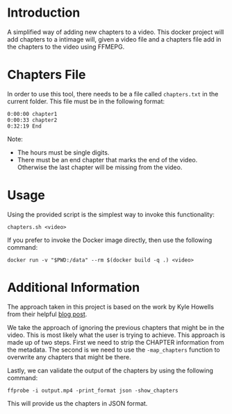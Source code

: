# Introduction

A simplified way of adding new chapters to a video. This docker project will add chapters to a intimage will, given a video file and a chapters file add in the chapters to the video using FFMEPG.

# Chapters File

In order to use this tool, there needs to be a file called `chapters.txt` in the current folder. This file must be in the following format:

```
0:00:00 chapter1
0:00:33 chapter2
0:32:19 End
```

Note:
- The hours must be single digits.
- There must be an end chapter that marks the end of the video. Otherwise the last chapter will be missing from the video.

# Usage

Using the provided script is the simplest way to invoke this functionality:
```
chapters.sh <video>
```

If you prefer to invoke the Docker image directly, then use the following command:

```
docker run -v "$PWD:/data" --rm $(docker build -q .) <video>
```

# Additional Information

The approach taken in this project is based on the work by Kyle Howells from their helpful [blog post](https://ikyle.me/blog/2020/add-mp4-chapters-ffmpeg).

We take the approach of ignoring the previous chapters that might be in the video. This is most likely what the user is trying to achieve. This approach is made up of two steps. First we need to strip the CHAPTER information from the metadata. The second is we need to use the `-map_chapters` function to overwrite any chapters that might be there.

Lastly, we can validate the output of the chapters by using the following command:

```
ffprobe -i output.mp4 -print_format json -show_chapters
```

This will provide us the chapters in JSON format.
